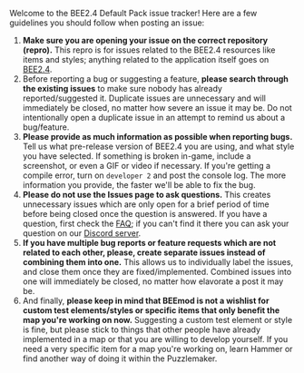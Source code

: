 Welcome to the BEE2.4 Default Pack issue tracker! Here are a few guidelines you should follow when posting an issue:

1. **Make sure you are opening your issue on the correct repository (repro).** This repro is for issues related to the BEE2.4 resources like items and styles; anything related to the application itself goes on [BEE2.4](https://github.com/BEEmod/BEE2.4/issues).
2. Before reporting a bug or suggesting a feature, **please search through the existing issues** to make sure nobody has already reported/suggested it. Duplicate issues are unnecessary and will immediately be closed, no matter how severe an issue it may be. Do not intentionally open a duplicate issue in an attempt to remind us about a bug/feature.
3. **Please provide as much information as possible when reporting bugs.** Tell us what pre-release version of BEE2.4 you are using, and what style you have selected. If something is broken in-game, include a screenshot, or even a GIF or video if necessary. If you're getting a compile error, turn on `developer 2` and post the console log. The more information you provide, the faster we'll be able to fix the bug.
4. **Please do not use the Issues page to ask questions.** This creates unnecessary issues which are only open for a brief period of time before being closed once the question is answered. If you have a question, first check the [FAQ](https://github.com/BEEmod/BEE2-items/wiki/FAQ); if you can't find it there you can ask your question on our [Discord server](https://discord.me/beemod).
5. **If you have multiple bug reports or feature requests which are not related to each other, please, create separate issues instead of combining them into one.** This allows us to individually label the issues, and close them once they are fixed/implemented. Combined issues into one will immediately be closed, no matter how elavorate a post it may be.
6. And finally, **please keep in mind that BEEmod is not a wishlist for custom test elements/styles or specific items that only benefit the map you're working on now.** Suggesting a custom test element or style is fine, but please stick to things that other people have already implemented in a map or that you are willing to develop yourself. If you need a very specific item for a map you're working on, learn Hammer or find another way of doing it within the Puzzlemaker.





